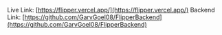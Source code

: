 Live Link: [https://flipper.vercel.app/](https://flipper.vercel.app/)
Backend Link: [https://github.com/GarvGoel08/FlipperBackend](https://github.com/GarvGoel08/FlipperBackend)